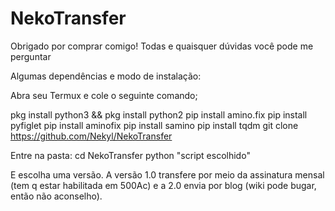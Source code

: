 # NekoTransfer
Obrigado por comprar comigo!
Todas e quaisquer dúvidas você pode me perguntar 

Algumas dependências e modo de instalação:

Abra seu Termux e cole o seguinte comando;

pkg install python3 && pkg install python2
pip install amino.fix
pip install pyfiglet
pip install aminofix
pip install samino
pip install tqdm
git clone https://github.com/Nekyl/NekoTransfer

Entre na pasta:
cd NekoTransfer
python "script escolhido"

E escolha uma versão. 
A versão 1.0 transfere por meio da assinatura mensal (tem q estar habilitada em 500Ac) e a 2.0 envia por blog (wiki pode bugar, então não aconselho).
